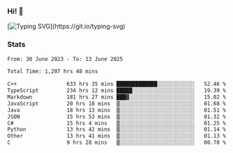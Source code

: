 ### Hi!  👋

[![Typing SVG](https://readme-typing-svg.herokuapp.com?font=Fira+Code&pause=1000&width=435&lines=Hello!+I'm+Texiwustion.)](https://git.io/typing-svg)

### Stats

<!--START_SECTION:waka-->

```txt
From: 30 June 2023 - To: 13 June 2025

Total Time: 1,207 hrs 48 mins

C++                633 hrs 35 mins █████████████░░░░░░░░░░░░   52.46 %
TypeScript         234 hrs 12 mins █████░░░░░░░░░░░░░░░░░░░░   19.39 %
Markdown           181 hrs 27 mins ███▓░░░░░░░░░░░░░░░░░░░░░   15.02 %
JavaScript         20 hrs 18 mins  ▒░░░░░░░░░░░░░░░░░░░░░░░░   01.68 %
Java               18 hrs 13 mins  ▒░░░░░░░░░░░░░░░░░░░░░░░░   01.51 %
JSON               15 hrs 53 mins  ▒░░░░░░░░░░░░░░░░░░░░░░░░   01.32 %
C#                 15 hrs 4 mins   ▒░░░░░░░░░░░░░░░░░░░░░░░░   01.25 %
Python             13 hrs 42 mins  ▒░░░░░░░░░░░░░░░░░░░░░░░░   01.14 %
Other              13 hrs 41 mins  ▒░░░░░░░░░░░░░░░░░░░░░░░░   01.13 %
C                  9 hrs 28 mins   ▒░░░░░░░░░░░░░░░░░░░░░░░░   00.78 %
```

<!--END_SECTION:waka-->

